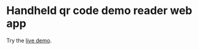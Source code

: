 # Handheld qr code demo reader web app

Try the [live demo](https://deinhofer.github.io/handheld-qrcode-reader/).
